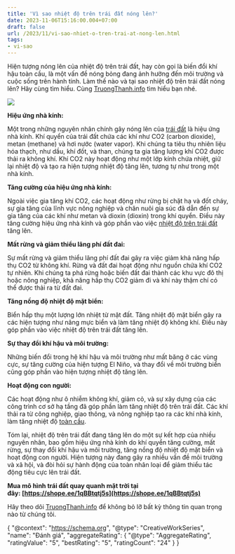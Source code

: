 ```yaml
---
title: 'Vì sao nhiệt độ trên trái đất nóng lên?'
date: 2023-11-06T15:16:00.004+07:00
draft: false
url: /2023/11/vi-sao-nhiet-o-tren-trai-at-nong-len.html
tags: 
- vi-sao
---
```


Hiện tượng nóng lên của nhiệt độ trên trái đất, hay còn gọi là biến đổi khí hậu toàn cầu, là một vấn đề nóng bỏng đang ảnh hưởng đến môi trường và cuộc sống trên hành tinh. Làm thế nào và tại sao nhiệt độ trên trái đất nóng lên? Hãy cùng tìm hiểu. Cùng [TruongThanh.info](http://www.truongthanh.info) tìm hiểu bạn nhé.

[![](https://blogger.googleusercontent.com/img/b/R29vZ2xl/AVvXsEiTBAjx7csrTy_zKO-47XGku-br2FB5O_5x7ei9MmUumxN1MPA7kapf4MBtg6aP3ZpDQPMDatWQ53Eec9x8-3T8jGYAqVTBPUtf_1GlK2HxLSAChNmeWurQxCS3UsswgygsFBTG7xvV5A0y9Z76xonQVkBpcZo7gXGbUU1lvgMJ1isQ2vwY7mTQCZmQ-nST/w400-h225/nhiet-do-trai-dat-nong-len.jpeg)](https://blogger.googleusercontent.com/img/b/R29vZ2xl/AVvXsEiTBAjx7csrTy_zKO-47XGku-br2FB5O_5x7ei9MmUumxN1MPA7kapf4MBtg6aP3ZpDQPMDatWQ53Eec9x8-3T8jGYAqVTBPUtf_1GlK2HxLSAChNmeWurQxCS3UsswgygsFBTG7xvV5A0y9Z76xonQVkBpcZo7gXGbUU1lvgMJ1isQ2vwY7mTQCZmQ-nST/s800/nhiet-do-trai-dat-nong-len.jpeg)

  

  

**Hiệu ứng nhà kính:**

Một trong những nguyên nhân chính gây nóng lên của [trái đất](https://www.truongthanh.info/2023/11/vi-sao-trai-at-tron-bi-cua-hinh-dang.html) là hiệu ứng nhà kính. Khí quyển của trái đất chứa các khí như CO2 (carbon dioxide), metan (methane) và hơi nước (water vapor). Khi chúng ta tiêu thụ nhiên liệu hóa thạch, như dầu, khí đốt, và than, chúng ta gia tăng lượng khí CO2 được thải ra không khí. Khí CO2 này hoạt động như một lớp kính chứa nhiệt, giữ lại nhiệt độ và tạo ra hiện tượng nhiệt độ tăng lên, tương tự như trong một nhà kính.

  

**Tăng cường của hiệu ứng nhà kính:**

Ngoài việc gia tăng khí CO2, các hoạt động như rừng bị chặt hạ và đốt cháy, sự gia tăng của lĩnh vực nông nghiệp và chăn nuôi gia súc đã dẫn đến sự gia tăng của các khí như metan và dioxin (dioxin) trong khí quyển. Điều này tăng cường hiệu ứng nhà kính và góp phần vào việc [nhiệt độ trên trái đất](https://www.truongthanh.info/2023/11/vi-sao-nhiet-o-tren-trai-at-co-su-bien.html) tăng lên.

  

**Mất rừng và giảm thiểu lãng phí đất đai:**

Sự mất rừng và giảm thiểu lãng phí đất đai gây ra việc giảm khả năng hấp thụ CO2 từ không khí. Rừng và đất đai hoạt động như nguồn chứa khí CO2 tự nhiên. Khi chúng ta phá rừng hoặc biến đất đai thành các khu vực đô thị hoặc nông nghiệp, khả năng hấp thụ CO2 giảm đi và khí này thậm chí có thể được thải ra từ đất đai.

  

**Tăng nồng độ nhiệt độ mặt biển:**

Biển hấp thụ một lượng lớn nhiệt từ mặt đất. Tăng nhiệt độ mặt biển gây ra các hiện tượng như nâng mực biển và làm tăng nhiệt độ không khí. Điều này góp phần vào việc nhiệt độ trên trái đất tăng lên.

  

**Sự thay đổi khí hậu và môi trường:**

Những biến đổi trong hệ khí hậu và môi trường như mất băng ở các vùng cực, sự tăng cường của hiện tượng El Niño, và thay đổi về môi trường biển cũng góp phần vào hiện tượng nhiệt độ tăng lên.

  

**Hoạt động con người:**

Các hoạt động như ô nhiễm không khí, giảm cỏ, và sự xây dựng của các công trình cơ sở hạ tầng đã góp phần làm tăng nhiệt độ trên trái đất. Các khí thải ra từ công nghiệp, giao thông, và nông nghiệp tạo ra các khí nhà kính, làm tăng nhiệt độ [toàn cầu](https://www.truongthanh.info/2023/10/tren-gioi-co-bao-nhieu-quoc-gia.html).

  

Tóm lại, nhiệt độ trên trái đất đang tăng lên do một sự kết hợp của nhiều nguyên nhân, bao gồm hiệu ứng nhà kính do khí quyển tăng cường, mất rừng, sự thay đổi khí hậu và môi trường, tăng nồng độ nhiệt độ mặt biển và hoạt động con người. Hiện tượng này đang gây ra nhiều vấn đề môi trường và xã hội, và đòi hỏi sự hành động của toàn nhân loại để giảm thiểu tác động tiêu cực lên trái đất.

  

**Mua mô hình trái đất quay quanh mặt trời tại đây: [https://shope.ee/1qBBtqtj5s](https://shope.ee/1qBBtqtj5s)**

  

Hãy theo dõi [TruongThanh.info](http://www.truongthanh.info) để không bỏ lỡ bất kỳ thông tin quan trọng nào từ chúng tôi.

  

{ "@context": "https://schema.org", "@type": "CreativeWorkSeries", "name": "Đánh giá", "aggregateRating": { "@type": "AggregateRating", "ratingValue": "5", "bestRating": "5", "ratingCount": "24" } }